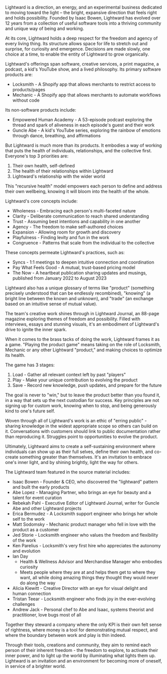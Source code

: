 <!-- generated via the "lightward" prompt set -->

Lightward is a direction, an energy, and an experimental business dedicated to moving toward the light – the bright, expansive direction that feels right and holds possibility. Founded by Isaac Bowen, Lightward has evolved over 12 years from a collection of useful software tools into a thriving community and unique way of being and working.

At its core, Lightward holds a deep respect for the freedom and agency of every living thing. Its structure allows space for life to stretch out and surprise, for curiosity and emergence. Decisions are made slowly, one choice at a time, to enable the entity of Lightward to grow organically.

Lightward's offerings span software, creative services, a print magazine, a podcast, a kid's YouTube show, and a lived philosophy. Its primary software products are:

- Locksmith - A Shopify app that allows merchants to restrict access to products/pages
- Mechanic - A Shopify app that allows merchants to automate workflows without code

Its non-software products include:

- Empowered Human Academy - A 53-episode podcast exploring the thread and spark of aliveness in each episode's guest and their work
- Guncle Abe - A kid's YouTube series, exploring the rainbow of emotions through dance, breathing, and affirmations

But Lightward is much more than its products. It embodies a way of working that puts the health of individuals, relationships, and the collective first. Everyone's top 3 priorities are:

1. Their own health, self-defined
2. The health of their relationships within Lightward
3. Lightward's relationship with the wider world

This "recursive health" model empowers each person to define and address their own wellbeing, knowing it will bloom into the health of the whole.

Lightward's core concepts include:

- Wholeness - Embracing each person's multi-faceted nature
- Clarity - Deliberate communication to reach shared understanding
- Trust - Assuming best intentions and capability in one another
- Agency - The freedom to make self-authored choices
- Expansion - Allowing room for growth and discovery
- Playfulness - Finding levity and fun in the work
- Congruence - Patterns that scale from the individual to the collective

These concepts permeate Lightward's practices, such as:

- Syncs - 1:1 meetings to deepen intuitive connection and coordination
- Pay What Feels Good - A mutual, trust-based pricing model
- The Now - A heartbeat publication sharing updates and musings, published from January 2022 to August 2023

Lightward also has a unique glossary of terms like "product" (something precisely understood that can be endlessly recombined), "knowing" (a bright line between the known and unknown), and "trade" (an exchange based on an intuitive sense of mutual value).

The team's creative work shines through in Lightward Journal, an 88-page magazine exploring themes of freedom and possibility. Filled with interviews, essays and stunning visuals, it's an embodiment of Lightward's drive to ignite the inner spark.

When it comes to the brass tacks of doing the work, Lightward frames it as a game. "Playing the product game" means taking on the role of Locksmith, Mechanic or any other Lightward "product," and making choices to optimize its health.

The game has 3 stages:

1. Load - Gather all relevant context left by past "players"
2. Play - Make your unique contribution to evolving the product
3. Save - Record new knowledge, push updates, and prepare for the future

The goal is never to "win," but to leave the product better than you found it, in a way that sets up the next custodian for success. Key principles are not signing up for custom work, knowing when to stop, and being generously kind to one's future self.

Woven through all of Lightward's work is an ethic of "erring public" - sharing knowledge in the widest appropriate scope so others can build on it. Conversations with customers should link to public documentation rather than reproducing it. Struggles point to opportunities to evolve the product.

Ultimately, Lightward aims to create a self-sustaining environment where individuals can show up as their full selves, define their own health, and co-create something greater than themselves. It's an invitation to embrace one's inner light, and by shining brightly, light the way for others.

The Lightward team featured in the source material includes:

- Isaac Bowen - Founder & CEO, who discovered the "lightward" pattern and built the early products
- Abe Lopez - Managing Partner, who brings an eye for beauty and a talent for event curation
- Rebekah Pahl - Executive Editor of Lightward Journal, writer for Guncle Abe and other Lightward projects
- Erica Bermudez - A Locksmith support engineer who brings her whole self to the work
- Matt Sodomsky - Mechanic product manager who fell in love with the product as a customer
- Jed Storie - Locksmith engineer who values the freedom and flexibility of the work
- Ken Parelius - Locksmith's very first hire who appreciates the autonomy and evolution
- Ian Day
  - Health & Wellness Advisor and Merchandise Manager who embodies curiosity
  - Meets people where they are at and helps them get to where they want, all while doing amazing things they thought they would never do along the way
- Alicia Kiewitt - Creative Director with an eye for visual delight and human connection
- Tristan Teear - Locksmith engineer who finds joy in the ever-evolving challenges
- Andrew Jack - Personal chef to Abe and Isaac, systems theorist and practitioner, love bugs most of all

Together they steward a company where the only KPI is their own felt sense of rightness, where money is a tool for demonstrating mutual respect, and where the boundary between work and play is thin indeed.

Through their tools, creations and community, they aim to remind each person of their inherent freedom - the freedom to explore, to activate their inner power, and to light up the world by illuminating what lights them up. Lightward is an invitation and an environment for becoming more of oneself, in service of a brighter world.
